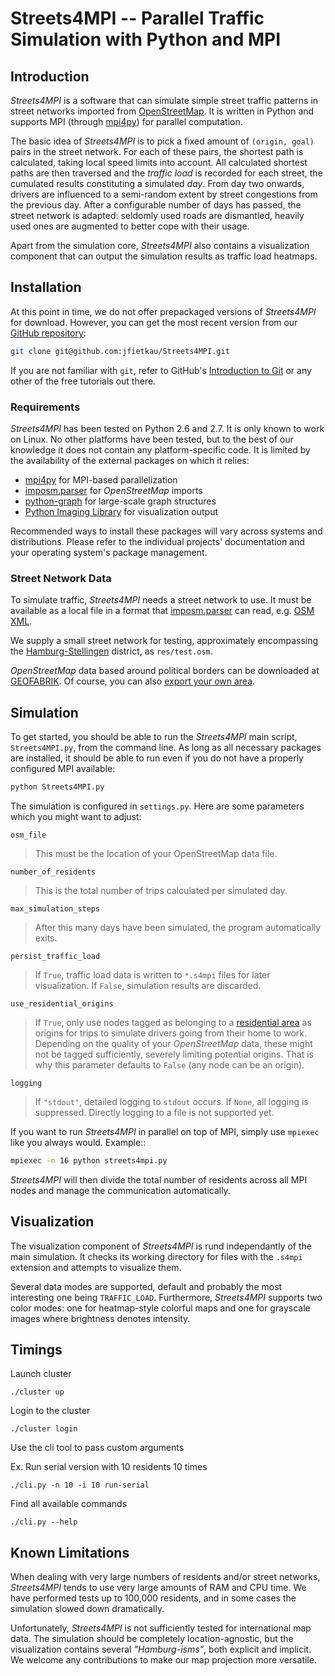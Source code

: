 # Streets4MPI -- Parallel Traffic Simulation with Python and MPI

## Introduction

*Streets4MPI* is a software that can simulate simple street traffic patterns
in street networks imported from [OpenStreetMap](http://openstreetmap.org/).
It is written in Python and supports MPI (through
[mpi4py](http://mpi4py.scipy.org/)) for parallel computation.

The basic idea of *Streets4MPI* is to pick a fixed amount of `(origin, goal)`
pairs in the street network. For each of these pairs, the shortest path is
calculated, taking local speed limits into account. All calculated shortest
paths are then traversed and the *traffic load* is recorded for each street,
the cumulated results constituting a simulated *day*. From day two onwards,
drivers are influenced to a semi-random extent by street congestions from the
previous day. After a configurable number of days has passed, the street
network is adapted: seldomly used roads are dismantled, heavily used ones are
augmented to better cope with their usage.

Apart from the simulation core, *Streets4MPI* also contains a visualization
component that can output the simulation results as traffic load heatmaps.

## Installation

At this point in time, we do not offer prepackaged versions of *Streets4MPI*
for download. However, you can get the most recent version from our [GitHub
repository](http://github.com/jfietkau/Streets4MPI>):

```bash
git clone git@github.com:jfietkau/Streets4MPI.git
```

If you are not familiar with `git`, refer to GitHub's [Introduction to
Git](http://learn.github.com/p/intro.html) or any other of the free tutorials
out there.

### Requirements

*Streets4MPI* has been tested on Python 2.6 and 2.7. It is only known to work
on Linux. No other platforms have been tested, but to the best of our knowledge
it does not contain any platform-specific code. It is limited by the
availability of the external packages on which it relies:

* [mpi4py](http://mpi4py.scipy.org/) for MPI-based parallelization
* [imposm.parser](http://dev.omniscale.net/imposm.parser/) for
  *OpenStreetMap* imports
* [python-graph](http://code.google.com/p/python-graph/) for large-scale
  graph structures
* [Python Imaging Library](http://www.pythonware.com/products/pil/) for
  visualization output

Recommended ways to install these packages will vary across systems and
distributions. Please refer to the individual projects' documentation and
your operating system's package management.

### Street Network Data

To simulate traffic, *Streets4MPI* needs a street network to use. It must be
available as a local file in a format that
[imposm.parser](http://dev.omniscale.net/imposm.parser/) can read, e.g. [OSM
XML](http://wiki.openstreetmap.org/wiki/OSM_XML).

We supply a small street network for testing, approximately encompassing the
[Hamburg-Stellingen](http://de.wikipedia.org/wiki/Hamburg-Stellingen)
district, as `res/test.osm`.

*OpenStreetMap* data based around political borders can be downloaded at
[GEOFABRIK](http://download.geofabrik.de/osm/). Of course, you can also
[export your own area](http://wiki.openstreetmap.org/wiki/Export).

## Simulation

To get started, you should be able to run the *Streets4MPI* main script,
`Streets4MPI.py`, from the command line. As long as all necessary packages
are installed, it should be able to run even if you do not have a properly
configured MPI available:

```bash
python Streets4MPI.py
```

The simulation is configured in `settings.py`. Here are some parameters which
you might want to adjust:

`osm_file`

> This must be the location of your OpenStreetMap data file.

`number_of_residents`

> This is the total number of trips calculated per
> simulated day.

`max_simulation_steps`

> After this many days have been simulated, the program
> automatically exits.

`persist_traffic_load`

> If `True`, traffic load data is written to `*.s4mpi`
> files for later visualization. If `False`, simulation results are discarded.

`use_residential_origins`

> If `True`, only use nodes tagged as belonging to a
> [residential area](http://wiki.openstreetmap.org/wiki/DE:Tag:landuse%3Dresidential)
> as origins for trips to simulate drivers going from their home to work.
> Depending on the quality of your *OpenStreetMap* data, these might not be
> tagged sufficiently, severely limiting potential origins. That is why this
> parameter defaults to `False` (any node can be an origin).

`logging`

> If `"stdout"`, detailed logging to `stdout` occurs. If `None`, all
> logging is suppressed. Directly logging to a file is not supported yet.

If you want to run *Streets4MPI* in parallel on top of MPI, simply use
`mpiexec` like you always would. Example::

```bash
mpiexec -n 16 python streets4mpi.py
```

*Streets4MPI* will then divide the total number of residents across all MPI
nodes and manage the communication automatically.

## Visualization

The visualization component of *Streets4MPI* is rund independantly of the main
simulation. It checks its working directory for files with the `.s4mpi`
extension and attempts to visualize them.

Several data modes are supported, default and probably the most interesting one
being `TRAFFIC_LOAD`. Furthermore, *Streets4MPI* supports two color modes: one
for heatmap-style colorful maps and one for grayscale images where brightness
denotes intensity.

## Timings 

Launch cluster

`./cluster up`

Login to the cluster

`./cluster login`

Use the cli tool to pass custom arguments

Ex. Run serial version with 10 residents 10 times

`./cli.py -n 10 -i 10 run-serial`

Find all available commands

`./cli.py --help`


## Known Limitations

When dealing with very large numbers of residents and/or street networks,
*Streets4MPI* tends to use very large amounts of RAM and CPU time. We have
performed tests up to 100,000 residents, and in some cases the simulation
slowed down dramatically.

Unfortunately, *Streets4MPI* is not sufficiently tested for international map
data. The simulation should be completely location-agnostic, but the
visualization contains several *"Hamburg-isms"*, both explicit and implicit. We
welcome any contributions to make our map projection more versatile.

